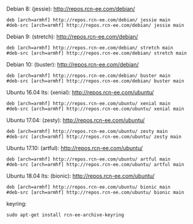 Debian 8: (jessie): http://repos.rcn-ee.com/debian/
```
deb [arch=armhf] http://repos.rcn-ee.com/debian/ jessie main
#deb-src [arch=armhf] http://repos.rcn-ee.com/debian/ jessie main
```

Debian 9: (stretch): http://repos.rcn-ee.com/debian/
```
deb [arch=armhf] http://repos.rcn-ee.com/debian/ stretch main
#deb-src [arch=armhf] http://repos.rcn-ee.com/debian/ stretch main
```

Debian 10: (buster): http://repos.rcn-ee.com/debian/
```
deb [arch=armhf] http://repos.rcn-ee.com/debian/ buster main
#deb-src [arch=armhf] http://repos.rcn-ee.com/debian/ buster main
```

Ubuntu 16.04 lts: (xenial): http://repos.rcn-ee.com/ubuntu/
```
deb [arch=armhf] http://repos.rcn-ee.com/ubuntu/ xenial main
#deb-src [arch=armhf] http://repos.rcn-ee.com/ubuntu/ xenial main
```

Ubuntu 17.04: (zesty): http://repos.rcn-ee.com/ubuntu/
```
deb [arch=armhf] http://repos.rcn-ee.com/ubuntu/ zesty main
#deb-src [arch=armhf] http://repos.rcn-ee.com/ubuntu/ zesty main
```

Ubuntu 17.10: (artful): http://repos.rcn-ee.com/ubuntu/
```
deb [arch=armhf] http://repos.rcn-ee.com/ubuntu/ artful main
#deb-src [arch=armhf] http://repos.rcn-ee.com/ubuntu/ artful main
```

Ubuntu 18.04 lts: (bionic): http://repos.rcn-ee.com/ubuntu/
```
deb [arch=armhf] http://repos.rcn-ee.com/ubuntu/ bionic main
#deb-src [arch=armhf] http://repos.rcn-ee.com/ubuntu/ bionic main
```

keyring:
```
sudo apt-get install rcn-ee-archive-keyring
```

